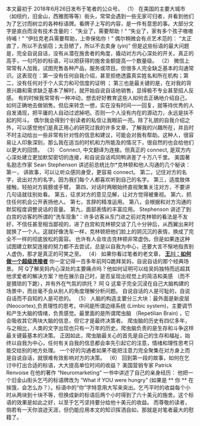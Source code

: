 本文最初于 2018年6月26日发布于笔者的公众号。
（1）
在美国的主要大城市 （如纽约，旧金山，西雅图等等）街头，常常会遇到一些无家可归者，并看到他们为了乞讨而树立的各种标语牌。看牌子上写的内容，是一件有意思的事。大部分文字是直白而没有技术含量的：
”失业了，需要帮助！“
”失业了，家有多个孩子嗷嗷待哺！“
“伊拉克老兵需要帮助，上帝保佑你！”
偶尔稍微会有点艺术范的：
“太正直了，所以不去偷窃；太丑陋了，所以不去卖身 (yin)”
但是这些标语的最大问题是，完全自说自话，没有从潜在施舍者的角度，撬动对方内心深处的开关。真正的高手，一句巧妙的标语，可以把获得的施舍金额提高一个数量级。
（2）
微信上常常有人加我，试图兜售各种产品，服务或项目。但很多人完全缺乏基本的沟通常识。这表现在：第一没有任何自我介绍，甚至拒绝透露真实姓名和所在机构；第二，没有任何对于个人实力和可信度的证明 ； 第三也是最关键的是，在对我的背景兴趣和需求缺乏基本了解时，就开始自说自话地销售，显得极不专业甚至招人反感。
有的时候我常常有一种冲动，想去好好教育这些人如何去正确地介绍自己，如何正确地去做销售。但后来转念一想，实在没有时间一一回复，就等待优秀的人自发涌现，把平庸的人自动过滤掉吧。否则一个人没有内在的源动力，永远是扶不起的阿斗。
偶尔我会得到个别读者的私信让我眼前一亮。除了礼貌的自我介绍之外，可以感觉他们是真正用心的研究过我的许多文章，了解我的兴趣所在，并且时不时主动给出一些非常有针对性的信息和建议，可能会对我有帮助。这种人，很容易让人印象深刻，那么我在适当的时机和力所能及的情况下，很自然的也会给他们以更大的回馈。
（3）
Connect, 中文翻译为连接。但真正的 connect, 是双方内心深处建立更加默契密切的连接，和自说自话鸡同鸭讲差了十万八千里。
美国著名励志作家 Sean Stephenson 讲述前总统比尔*克林顿和他人沟通的几个秘诀：
第一， 讲故事，可以让听众感同身受，更容易 connect。
第二，记住对方的名字，说出对方的名字。因为我们每个人都喜欢听到自己的名字。
第三，适度肢体接触，轻拍对方肩膀或手臂。
第四，对话时两眼始终直视聚集关注对方，不要讲几句话就往别处看。
第五，征求对方的意见见解，让对方觉得被重视。
第六，抓住任何机会公开表扬他人。
第七，言辞的精准运用。
第八，会根据和对方沟通的默契程度调整说话的音量。
第九，面部表情的丰富应用。
Stephenson 讲述了到白宫的访客的所谓的“洗车现象”：许多访客从东门进之前对克林顿的看法是不友好，不信任甚至相当鄙视的，进了白宫和克林顿交谈了几十分钟后，从西翼出来时就换了一个人。这就好像洗车一样，克林顿把他们脸上的阴沉沉的表情，换成了完全不一样的彻底放松的面容。
也许有人会攻击克林顿非常虚伪。但是如果连这种试图建立默契连接的努力都不去尝试，总是以自我为中心，还要大言不惭地指责别人虚伪，那才是真正的可笑之至。
（4）
如果你看过笔者的老文章，
**[王川：如何做一个超级连接者](https://chuan.us/archives/<https:/chuan.us/archives/392>)**
你一定记得一百多年前阿Q跪拜吴妈，自说自话的那个经典场景。
阿 Q了解吴妈内心深处的主要痛点吗？他如何证明可以给吴妈独特而远超其他求爱者的解决方案？他在展示自己时，是否呈现出视觉上的简洁和美感 （而不是猥琐的下跪），并有外在气氛的烘托？
阿 Q 这辈子完全沉浸在自己大脑构建的场景中，而丝毫不会从别人的角度理解分析问题。
自说自话的人是可耻的，自说自话而不自知的人是可悲的。
（5）
人脑的构造主要分三大块：最外面是新皮层 (Neocortex),负责理性的思考。中间是所谓边缘系统 (Limbic system)，主要调节和产生大脑的情绪，负责感觉。最里面的是所谓爬虫脑 （Repetilian Brain) ，它会吸收其它两块大脑的信息，但它才是最终决策者。
爬虫脑的历史有四亿多年，与之相比，人类的文字出现也只有一万年的历史。爬虫脑负责的是生存和斗争这样最关键最基本的决策。
正因如此，爬虫脑最关心的首先是自己的生存和福祉，始终以自我为中心，任何有关自我的信息都会率先引起它的注意，情绪和理性思考只能交给别的地方处理。
一个好的沟通者如果不能把注意力完全聚集在对方身上而是自说自话，就很难有效影响对方的决策。
（6）
回到第一段的故事，如何在乞讨中打出合适的标语，大大提高单位时间的收益？
美国营销专家 Patrick Renvoise 在他的著作 “Neuromarketing” 一书中讲述了自己的亲身经历：
他把一个旧金山街头乞丐的标语牌改为 “What if YOU were hungry” (如果是 ** 你 ** 在挨饿，会怎么办？）。标语中的“你”字特意用大写来突出。乞丐平时的收益每个小时从两块到十块不等，但换成新的标语后两个小时得到了六十美元的施舍。这个标语的效果是如此之好，以至于乞丐坚持要分给他十美元的收益。
而尊敬的读者，倘若有一天你浪迹天涯，但仍能应用本文的知识挥洒自如，那就是对笔者最大的慰籍了。
